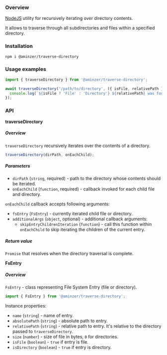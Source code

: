 ### Overview

[NodeJS](https://nodejs.org) utility for recursively iterating over directory contents.

It allows to traverse through all subdirectories and files within a specified directory.

### Installation

```bash
npm i @aminzer/traverse-directory
```

### Usage examples

```typescript
import { traverseDirectory } from '@aminzer/traverse-directory';

await traverseDirectory('/path/to/directory', ({ isFile, relativePath }) => {
  console.log(`${isFile ? 'File' : 'Directory'} ${relativePath} was found`);
});
```

### API

**traverseDirectory**

##### Overview

`traverseDirectory` recursively iterates over the contents of a directory.

```typescript
traverseDirectory(dirPath, onEachChild);
```

##### Parameters

* `dirPath` (`string`, required) - path to the directory whose contents should be iterated.
* `onEachChild` (`function`, required) - callback invoked for each child file and directory.

`onEachChild` callback accepts following arguments:
* `fsEntry` (`FsEntry`) - currently iterated child file or directory.
* `additionalArgs` (`object`, optional) - additional callback arguments:
    * `skipEntryChildrenIteration` (`function`) - call this function within `onEachChild` to skip iterating the children of the current entry.

##### Return value

`Promise` that resolves when the directory traversal is complete.

**FsEntry**

##### Overview

`FsEntry` - class representing File System Entry (file or directory).

```typescript
import { FsEntry } from '@aminzer/traverse-directory';
```

Instance properties:
* `name` (`string`) - name of entry.
* `absolutePath` (`string`) - absolute path to entry.
* `relativePath` (`string`) - relative path to entry. It's relative to the directory passed to `traverseDirectory`.
* `size` (`number`) - size of file in bytes, `0` for directories.
* `isFile` (`boolean`) - `true` if entry is file.
* `isDirectory` (`boolean`) - `true` if entry is directory.
